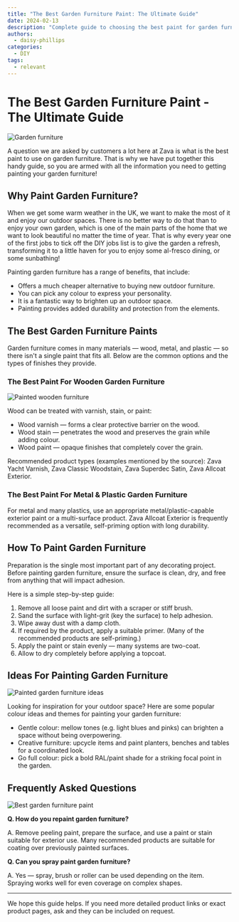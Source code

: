 ```yaml
---
title: "The Best Garden Furniture Paint: The Ultimate Guide"
date: 2024-02-13
description: "Complete guide to choosing the best paint for garden furniture, with expert advice on why and how to paint outdoor furniture."
authors:
  - daisy-phillips
categories:
  - DIY
tags:
  - relevant
---
```


# The Best Garden Furniture Paint - The Ultimate Guide

![Garden furniture](../images-640x480/garden-furniture.webp)

A question we are asked by customers a lot here at Zava is what is the best paint to use on garden furniture. That is why we have put together this handy guide, so you are armed with all the information you need to getting painting your garden furniture!

<!-- more -->

## Why Paint Garden Furniture?

When we get some warm weather in the UK, we want to make the most of it and enjoy our outdoor spaces. There is no better way to do that than to enjoy your own garden, which is one of the main parts of the home that we want to look beautiful no matter the time of year. That is why every year one of the first jobs to tick off the DIY jobs list is to give the garden a refresh, transforming it to a little haven for you to enjoy some al-fresco dining, or some sunbathing!

Painting garden furniture has a range of benefits, that include:

- Offers a much cheaper alternative to buying new outdoor furniture.
- You can pick any colour to express your personality.
- It is a fantastic way to brighten up an outdoor space.
- Painting provides added durability and protection from the elements.

## The Best Garden Furniture Paints

Garden furniture comes in many materials — wood, metal, and plastic — so there isn't a single paint that fits all. Below are the common options and the types of finishes they provide.

### The Best Paint For Wooden Garden Furniture

![Painted wooden furniture](../images-640x480/painted-wooden-furniture.webp)

Wood can be treated with varnish, stain, or paint:

- Wood varnish — forms a clear protective barrier on the wood.
- Wood stain — penetrates the wood and preserves the grain while adding colour.
- Wood paint — opaque finishes that completely cover the grain.

Recommended product types (examples mentioned by the source): Zava Yacht Varnish, Zava Classic Woodstain, Zava Superdec Satin, Zava Allcoat Exterior.

### The Best Paint For Metal & Plastic Garden Furniture

For metal and many plastics, use an appropriate metal/plastic-capable exterior paint or a multi-surface product. Zava Allcoat Exterior is frequently recommended as a versatile, self-priming option with long durability.

## How To Paint Garden Furniture

Preparation is the single most important part of any decorating project. Before painting garden furniture, ensure the surface is clean, dry, and free from anything that will impact adhesion.

Here is a simple step-by-step guide:

1. Remove all loose paint and dirt with a scraper or stiff brush.
2. Sand the surface with light-grit (key the surface) to help adhesion.
3. Wipe away dust with a damp cloth.
4. If required by the product, apply a suitable primer. (Many of the recommended products are self-priming.)
5. Apply the paint or stain evenly — many systems are two-coat.
6. Allow to dry completely before applying a topcoat.

## Ideas For Painting Garden Furniture

![Painted garden furniture ideas](../images-640x480/painted-garden-furniture-ideas.webp)

Looking for inspiration for your outdoor space? Here are some popular colour ideas and themes for painting your garden furniture:

- Gentle colour: mellow tones (e.g. light blues and pinks) can brighten a space without being overpowering.
- Creative furniture: upcycle items and paint planters, benches and tables for a coordinated look.
- Go full colour: pick a bold RAL/paint shade for a striking focal point in the garden.

## Frequently Asked Questions

![Best garden furniture paint](../images-640x480/best-garden-furniture-paint.webp)

**Q. How do you repaint garden furniture?**

A. Remove peeling paint, prepare the surface, and use a paint or stain suitable for exterior use. Many recommended products are suitable for coating over previously painted surfaces.

**Q. Can you spray paint garden furniture?**

A. Yes — spray, brush or roller can be used depending on the item. Spraying works well for even coverage on complex shapes.

---

We hope this guide helps. If you need more detailed product links or exact product pages, ask and they can be included on request.
